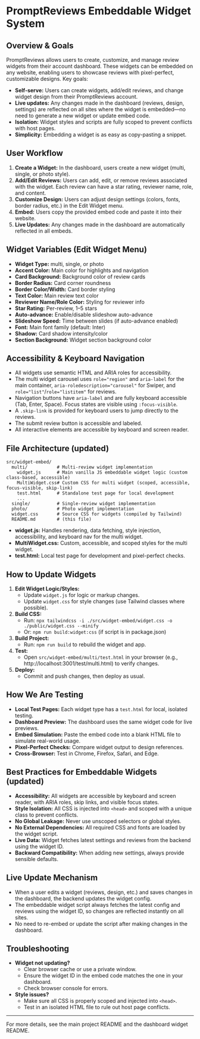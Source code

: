 # PromptReviews Embeddable Widget System

## Overview & Goals
PromptReviews allows users to create, customize, and manage review widgets from their account dashboard. These widgets can be embedded on any website, enabling users to showcase reviews with pixel-perfect, customizable designs. Key goals:

- **Self-serve:** Users can create widgets, add/edit reviews, and change widget design from their PromptReviews account.
- **Live updates:** Any changes made in the dashboard (reviews, design, settings) are reflected on all sites where the widget is embedded—no need to generate a new widget or update embed code.
- **Isolation:** Widget styles and scripts are fully scoped to prevent conflicts with host pages.
- **Simplicity:** Embedding a widget is as easy as copy-pasting a snippet.

## User Workflow
1. **Create a Widget:** In the dashboard, users create a new widget (multi, single, or photo style).
2. **Add/Edit Reviews:** Users can add, edit, or remove reviews associated with the widget. Each review can have a star rating, reviewer name, role, and content.
3. **Customize Design:** Users can adjust design settings (colors, fonts, border radius, etc.) in the Edit Widget menu.
4. **Embed:** Users copy the provided embed code and paste it into their website.
5. **Live Updates:** Any changes made in the dashboard are automatically reflected in all embeds.

## Widget Variables (Edit Widget Menu)
- **Widget Type:** multi, single, or photo
- **Accent Color:** Main color for highlights and navigation
- **Card Background:** Background color of review cards
- **Border Radius:** Card corner roundness
- **Border Color/Width:** Card border styling
- **Text Color:** Main review text color
- **Reviewer Name/Role Color:** Styling for reviewer info
- **Star Rating:** Per-review, 1–5 stars
- **Auto-advance:** Enable/disable slideshow auto-advance
- **Slideshow Speed:** Time between slides (if auto-advance enabled)
- **Font:** Main font family (default: Inter)
- **Shadow:** Card shadow intensity/color
- **Section Background:** Widget section background color

## Accessibility & Keyboard Navigation
- All widgets use semantic HTML and ARIA roles for accessibility.
- The multi widget carousel uses `role="region"` and `aria-label` for the main container, `aria-roledescription="carousel"` for Swiper, and `role="list"`/`role="listitem"` for reviews.
- Navigation buttons have `aria-label` and are fully keyboard accessible (Tab, Enter, Space). Focus states are visible using `:focus-visible`.
- A `.skip-link` is provided for keyboard users to jump directly to the reviews.
- The submit review button is accessible and labeled.
- All interactive elements are accessible by keyboard and screen reader.

## File Architecture (updated)
```
src/widget-embed/
  multi/           # Multi-review widget implementation
    widget.js      # Main vanilla JS embeddable widget logic (custom class-based, accessible)
    MultiWidget.css# Custom CSS for multi widget (scoped, accessible, focus-visible, skip-link)
    test.html      # Standalone test page for local development
    ...
  single/          # Single-review widget implementation
  photo/           # Photo widget implementation
  widget.css       # Source CSS for widgets (compiled by Tailwind)
  README.md        # (this file)
```
- **widget.js:** Handles rendering, data fetching, style injection, accessibility, and keyboard nav for the multi widget.
- **MultiWidget.css:** Custom, accessible, and scoped styles for the multi widget.
- **test.html:** Local test page for development and pixel-perfect checks.

## How to Update Widgets
1. **Edit Widget Logic/Styles:**
   - Update `widget.js` for logic or markup changes.
   - Update `widget.css` for style changes (use Tailwind classes where possible).
2. **Build CSS:**
   - Run: `npx tailwindcss -i ./src/widget-embed/widget.css -o ./public/widget.css --minify`
   - Or: `npm run build:widget:css` (if script is in package.json)
3. **Build Project:**
   - Run: `npm run build` to rebuild the widget and app.
4. **Test:**
   - Open `src/widget-embed/multi/test.html` in your browser (e.g., http://localhost:3001/test/multi.html) to verify changes.
5. **Deploy:**
   - Commit and push changes, then deploy as usual.

## How We Are Testing
- **Local Test Pages:** Each widget type has a `test.html` for local, isolated testing.
- **Dashboard Preview:** The dashboard uses the same widget code for live previews.
- **Embed Simulation:** Paste the embed code into a blank HTML file to simulate real-world usage.
- **Pixel-Perfect Checks:** Compare widget output to design references.
- **Cross-Browser:** Test in Chrome, Firefox, Safari, and Edge.

## Best Practices for Embeddable Widgets (updated)
- **Accessibility:** All widgets are accessible by keyboard and screen reader, with ARIA roles, skip links, and visible focus states.
- **Style Isolation:** All CSS is injected into `<head>` and scoped with a unique class to prevent conflicts.
- **No Global Leakage:** Never use unscoped selectors or global styles.
- **No External Dependencies:** All required CSS and fonts are loaded by the widget script.
- **Live Data:** Widget fetches latest settings and reviews from the backend using the widget ID.
- **Backward Compatibility:** When adding new settings, always provide sensible defaults.

## Live Update Mechanism
- When a user edits a widget (reviews, design, etc.) and saves changes in the dashboard, the backend updates the widget config.
- The embeddable widget script always fetches the latest config and reviews using the widget ID, so changes are reflected instantly on all sites.
- No need to re-embed or update the script after making changes in the dashboard.

## Troubleshooting
- **Widget not updating?**
  - Clear browser cache or use a private window.
  - Ensure the widget ID in the embed code matches the one in your dashboard.
  - Check browser console for errors.
- **Style issues?**
  - Make sure all CSS is properly scoped and injected into `<head>`.
  - Test in an isolated HTML file to rule out host page conflicts.

---

For more details, see the main project README and the dashboard widget README. 